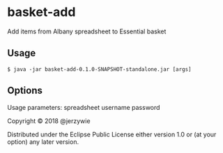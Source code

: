 # basket-add

Add items from Albany spreadsheet to Essential basket

## Usage

    $ java -jar basket-add-0.1.0-SNAPSHOT-standalone.jar [args]

## Options

Usage parameters: spreadsheet username password

Copyright © 2018 @jerzywie

Distributed under the Eclipse Public License either version 1.0 or (at
your option) any later version.
